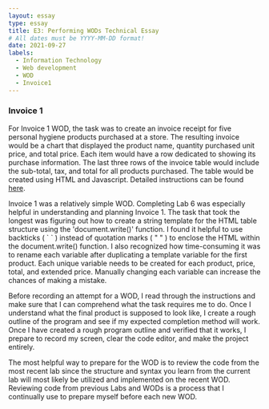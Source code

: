 ```yaml
---
layout: essay
type: essay
title: E3: Performing WODs Technical Essay
# All dates must be YYYY-MM-DD format!
date: 2021-09-27
labels:
  - Information Technology
  - Web development
  - WOD
  - Invoice1
---
```



### Invoice 1
For Invoice 1 WOD, the task was to create an invoice receipt for five personal hygiene products purchased at a store. The resulting invoice would be a chart that displayed the product name, quantity purchased unit price, and total price. Each item would have a row dedicated to showing its purchase information. The last three rows of the invoice table would include the sub-total, tax, and total for all products purchased. The table would be created using HTML and Javascript. Detailed instructions can be found [here](https://dport96.github.io/ITM352/morea/060.expressions-operators/experience-invoice1.html). 

Invoice 1 was a relatively simple WOD. Completing Lab 6 was especially helpful in understanding and planning Invoice 1. The task that took the longest was figuring out how to create a string template for the HTML table structure using the 'document.write()' function. I found it helpful to use backticks ( \` \` ) instead of quotation marks ( " " ) to enclose the HTML within the document.write() function. I also recognized how time-consuming it was to rename each variable after duplicating a template variable for the first product. Each unique variable needs to be created for each product, price, total, and extended price. Manually changing each variable can increase the chances of making a mistake. 

Before recording an attempt for a WOD, I read through the instructions and make sure that I can comprehend what the task requires me to do. Once I understand what the final product is supposed to look like, I create a rough outline of the program and see if my expected completion method will work.  Once I have created a rough program outline and verified that it works, I prepare to record my screen, clear the code editor, and make the project entirely. 

The most helpful way to prepare for the WOD is to review the code from the most recent lab since the structure and syntax you learn from the current lab will most likely be utilized and implemented on the recent WOD. Reviewing code from previous Labs and WODs is a process that I continually use to prepare myself before each new WOD. 
